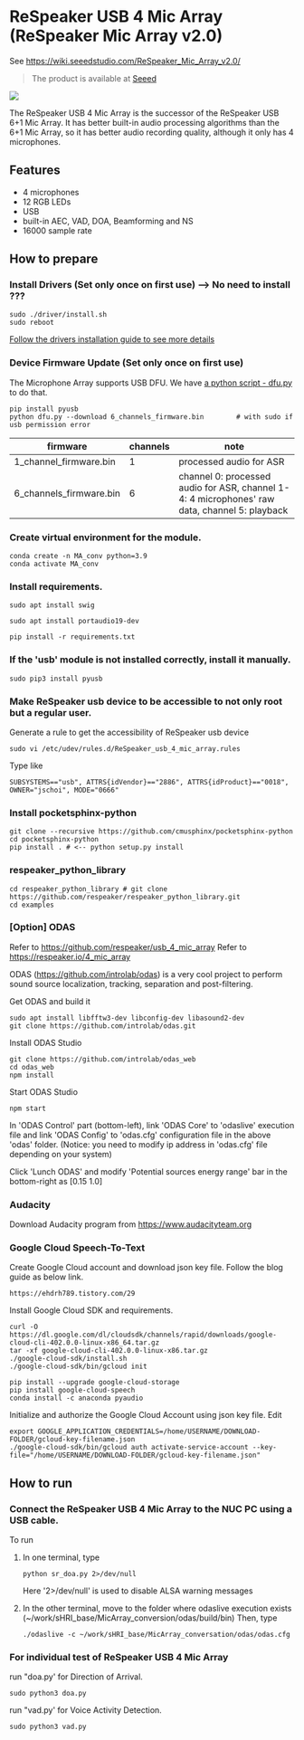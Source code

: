 # ReSpeaker USB 4 Mic Array (ReSpeaker Mic Array v2.0)

See https://wiki.seeedstudio.com/ReSpeaker_Mic_Array_v2.0/

> The product is available at [Seeed](https://www.seeedstudio.com/ReSpeaker-Mic-Array-v2.0-p-3053.html)

![](http://respeaker.io/assets/images/usb_4_mic_array.png)

The ReSpeaker USB 4 Mic Array is the successor of the ReSpeaker USB 6+1 Mic Array. It has better built-in audio processing algorithms than the 6+1 Mic Array, so it has better audio recording quality, although it only has 4 microphones.

## Features
+ 4 microphones
+ 12 RGB LEDs
+ USB
+ built-in AEC, VAD, DOA, Beamforming and NS
+ 16000 sample rate

## How to prepare

### Install Drivers (Set only once on first use) --> No need to install ???
```
sudo ./driver/install.sh
sudo reboot
```
[Follow the drivers installation guide to see more details](https://github.com/WoongDemianPark/HRI/tree/main/MicArray/driver)

### Device Firmware Update (Set only once on first use)
The Microphone Array supports USB DFU. We have [a python script - dfu.py](https://github.com/WoongDemianPark/HRI/blob/main/MicArray/dfu.py) to do that.

```
pip install pyusb
python dfu.py --download 6_channels_firmware.bin        # with sudo if usb permission error
```

| firmware | channels | note |
|---------------------------------|----------|-----------------------------------------------------------------------------------------------|
| 1_channel_firmware.bin | 1 | processed audio for ASR |
| 6_channels_firmware.bin | 6 | channel 0: processed audio for ASR, channel 1-4: 4 microphones' raw data, channel 5: playback |

### Create virtual environment for the module.
```
conda create -n MA_conv python=3.9
conda activate MA_conv
```
  
### Install requirements.
```
sudo apt install swig

sudo apt install portaudio19-dev

pip install -r requirements.txt
```
  
### If the 'usb' module is not installed correctly, install it manually.
```
sudo pip3 install pyusb
```

### Make ReSpeaker usb device to be accessible to not only root but a regular user.
Generate a rule to get the accessibility of ReSpeaker usb device
```
sudo vi /etc/udev/rules.d/ReSpeaker_usb_4_mic_array.rules
```
Type like
```
SUBSYSTEMS=="usb", ATTRS{idVendor}=="2886", ATTRS{idProduct}=="0018", OWNER="jschoi", MODE="0666"
```

### Install pocketsphinx-python 
```
git clone --recursive https://github.com/cmusphinx/pocketsphinx-python
cd pocketsphinx-python
pip install . # <-- python setup.py install
```

### respeaker_python_library
```
cd respeaker_python_library # git clone https://github.com/respeaker/respeaker_python_library.git
cd examples
```

### [Option] ODAS
Refer to https://github.com/respeaker/usb_4_mic_array
Refer to https://respeaker.io/4_mic_array 

ODAS (https://github.com/introlab/odas) is a very cool project to perform sound source localization, tracking, separation and post-filtering.

Get ODAS and build it
```
sudo apt install libfftw3-dev libconfig-dev libasound2-dev
git clone https://github.com/introlab/odas.git

```

Install ODAS Studio
```
git clone https://github.com/introlab/odas_web
cd odas_web
npm install
```

Start ODAS Studio
```
npm start
```

In 'ODAS Control' part (bottom-left), link 'ODAS Core' to 'odaslive' execution file and link 'ODAS Config' to 'odas.cfg' configuration file in the above 'odas' folder.
(Notice: you need to modify ip address in 'odas.cfg' file depending on your system)

Click 'Lunch ODAS' and modify 'Potential sources energy range' bar in the bottom-right as [0.15 1.0] 


### Audacity
Download Audacity program from https://www.audacityteam.org


### Google Cloud Speech-To-Text
Create Google Cloud account and download json key file.
Follow the blog guide as below link.
```
https://ehdrh789.tistory.com/29
```

Install Google Cloud SDK and requirements.
```
curl -O https://dl.google.com/dl/cloudsdk/channels/rapid/downloads/google-cloud-cli-402.0.0-linux-x86_64.tar.gz
tar -xf google-cloud-cli-402.0.0-linux-x86.tar.gz
./google-cloud-sdk/install.sh
./google-cloud-sdk/bin/gcloud init

pip install --upgrade google-cloud-storage
pip install google-cloud-speech
conda install -c anaconda pyaudio
```

Initialize and authorize the Google Cloud Account using json key file.
Edit
```
export GOOGLE_APPLICATION_CREDENTIALS=/home/USERNAME/DOWNLOAD-FOLDER/gcloud-key-filename.json
./google-cloud-sdk/bin/gcloud auth activate-service-account --key-file="/home/USERNAME/DOWNLOAD-FOLDER/gcloud-key-filename.json"
```


## How to run

### Connect the ReSpeaker USB 4 Mic Array to the NUC PC using a USB cable.

To run
1. In one terminal, type
    ```
    python sr_doa.py 2>/dev/null  
    ```
    Here '2>/dev/null' is used to disable ALSA warning messages


2. In the other terminal, move to the folder where odaslive execution exists
     (~/work/sHRI_base/MicArray_conversion/odas/build/bin)
    Then, type
    ```
    ./odaslive -c ~/work/sHRI_base/MicArray_conversation/odas/odas.cfg 
    ```

### For individual test of ReSpeaker USB 4 Mic Array
run "doa.py' for Direction of Arrival.
```
sudo python3 doa.py
```

run "vad.py' for Voice Activity Detection.
```
sudo python3 vad.py
```
</br>

